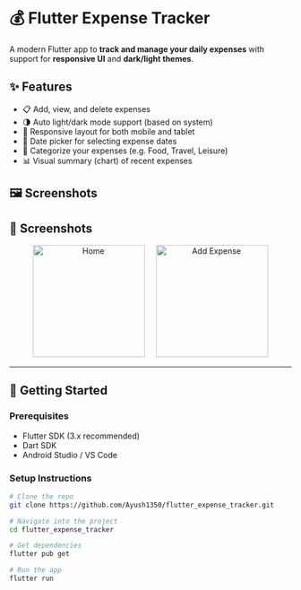 # 💰 Flutter Expense Tracker

A modern Flutter app to **track and manage your daily expenses** with support for **responsive UI** and **dark/light themes**.

## ✨ Features

- 📋 Add, view, and delete expenses
- 🌗 Auto light/dark mode support (based on system)
- 📱 Responsive layout for both mobile and tablet
- 📅 Date picker for selecting expense dates
- 🧾 Categorize your expenses (e.g. Food, Travel, Leisure)
- 📊 Visual summary (chart) of recent expenses

## 🖼 Screenshots

## 📸 Screenshots

<p align="center">
  <img src="assets/screenshots/image1.png" alt="Home" width="200"/>
  &nbsp;&nbsp;&nbsp;
  <img src="assets/screenshots/image2.png" alt="Add Expense" width="200"/>
</p>

---

## 🚀 Getting Started

### Prerequisites

- Flutter SDK (3.x recommended)
- Dart SDK
- Android Studio / VS Code

### Setup Instructions

```bash
# Clone the repo
git clone https://github.com/Ayush1350/flutter_expense_tracker.git

# Navigate into the project
cd flutter_expense_tracker

# Get dependencies
flutter pub get

# Run the app
flutter run
```
